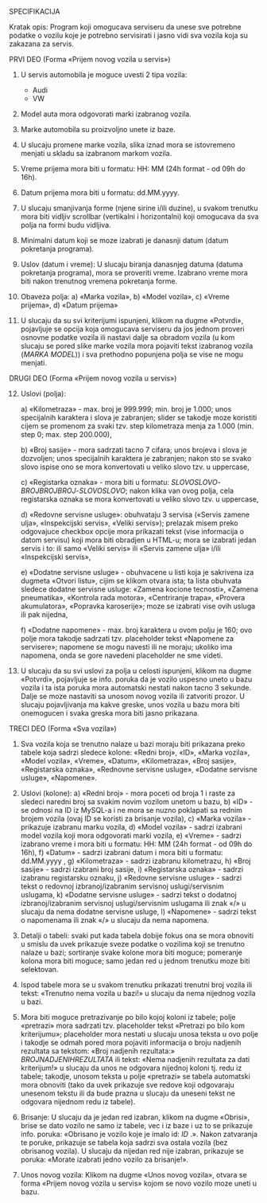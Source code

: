 SPECIFIKACIJA

Kratak opis:
	Program koji omogucava serviseru da unese sve potrebne podatke o vozilu koje 	je potrebno servisirati i jasno vidi sva vozila koja su zakazana za servis.


PRVI DEO (Forma «Prijem novog vozila u servis»)

1. U servis automobila je moguce uvesti 2 tipa vozila: 
	- Audi
	- VW

2. Model auta mora odgovorati marki izabranog vozila.

3. Marke automobila su proizvoljno unete iz baze.

4. U slucaju promene marke vozila, slika iznad mora se istovremeno menjati u skladu sa izabranom markom vozila.

5. Vreme prijema mora biti u formatu: HH: MM (24h format - od 09h do 16h).

6. Datum prijema mora biti u formatu: dd.MM.yyyy.

7. U slucaju smanjivanja forme (njene sirine i/ili duzine), u svakom trenutku mora biti vidljiv scrollbar (vertikalni i horizontalni) koji omogucava da sva polja na formi budu vidljiva.

8. Minimalni datum koji se moze izabrati je danasnji datum (datum pokretanja programa).

9. Uslov (datum i vreme): U slucaju biranja danasnjeg datuma (datuma pokretanja programa), mora se proveriti vreme. Izabrano vreme mora biti nakon trenutnog vremena pokretanja forme.

10. Obaveza polja: 
	a) «Marka vozila», 
	b) «Model vozila»,
	c) «Vreme prijema»,
	d) «Datum prijema»

11. U slucaju da su svi kriterijumi ispunjeni, klikom na dugme «Potvrdi», pojavljuje se opcija koja omogucava serviseru da jos jednom proveri osnovne podatke vozila ili nastavi dalje sa obradom vozila (u kom slucaju se pored slike marke vozila mora pojaviti tekst izabranog vozila ($MARKA$ $MODEL$)) i sva prethodno popunjena polja se vise ne mogu menjati.


DRUGI DEO (Forma «Prijem novog vozila u servis»)


12. Uslovi (polja):
	
 	a) «Kilometraza» - max. broj je 999.999; min. broj je 1.000; unos specijalnih 	karaktera i slova je zabranjen; 	slider se takodje moze koristiti cijem se promenom za svaki tzv. step kilometraza menja za 1.000 (min. step 0; 	    	    max. step 200.000),
	
   	b) «Broj sasije» - mora sadrzati tacno 7 cifara; unos brojeva i slova je dozvoljen; 	unos specijalnih karaktera 	   je zabranjen; nakon sto se svako slovo ispise ono se mora konvertovati u veliko slovo tzv. u uppercase,
	
	c) «Registarka oznaka» - mora biti u formatu:
	$SLOVOSLOVO$-$BROJBROJBROJ$-$SLOVOSLOVO$; nakon klika van ovog 	polja, cela registarska oznaka se mora konvertovati 	    u veliko slovo tzv. u uppercase,
	
 	d) «Redovne servisne usluge»: obuhvataju 3 servisa («Servis zamene ulja», 	«Inspekcijski servis», «Veliki 		servis»); prelazak misem preko odgovajuce 	checkbox opcije mora prikazati tekst (vise informacija o datom 		servisu) koji mora 	biti obradjen u HTML-u; mora se izabrati jedan servis i to: ili samo «Veliki 	servis» ili 	    «Servis zamene ulja» i/ili «Inspekcijski servis»,
	
 	e) «Dodatne servisne usluge» - obuhvacene u listi koja je sakrivena iza dugmeta 	«Otvori listu», cijim se 	klikom otvara ista; ta lista obuhvata sledece dodatne 	servisne usluge: «Zamena kocione tecnosti», «Zamena 	           pneumatika», «Kontrola 	rada 	motora», «Centriranje trapa», «Provera akumulatora», «Popravka 	karoserije»; moze 	se izabrati vise ovih usluga ili pak nijedna,
	
 	f) «Dodatne napomene» - max. broj karaktera u ovom polju je 160; ovo polje 	mora 	takodje sadrzati tzv. 		placeholder tekst «Napomene za servisere»; 	napomene se mogu navesti ili ne moraju; ukoliko ima napomena, onda 	   se gore navedeni placeholder ne sme videti.

13. U slucaju da su svi uslovi za polja u celosti ispunjeni, klikom na dugme «Potvrdi», pojavljuje se info. poruka da je vozilo uspesno uneto u bazu vozila i ta ista poruka mora automatski nestati nakon tacno 3 sekunde. Dalje se moze nastaviti sa unosom novog vozila ili zatvoriti prozor. U slucaju pojavljivanja ma kakve greske, unos vozila u bazu mora biti onemogucen i svaka greska mora biti jasno prikazana.

TRECI DEO (Forma «Sva vozila»)

1. Sva vozila koja se trenutno nalaze u bazi moraju biti prikazana preko tabele koja sadrzi sledece kolone: «Redni broj», «ID», «Marka vozila», «Model vozila», «Vreme», «Datum», «Kilometraza», «Broj sasije», «Registarska oznaka», «Rednovne servisne usluge», «Dodatne servisne usluge», «Napomene».

2. Uslovi (kolone):
	a) «Redni broj» - mora poceti od broja 1 i raste za sledeci naredni broj sa svakim 	novim vozilom unetom u bazu,
	b) «ID» - se odnosi na ID iz MySQL-a i ne mora se nuzno poklapati sa rednim 	brojem vozila (ovaj ID se koristi za brisanje vozila),
	c) «Marka vozila» - prikazuje izabranu marku vozila,
	d) «Model vozila» - sadrzi izabrani model vozila koji mora odgovorati marki 	vozila,
	e) «Vreme» - sadrzi izabrano vreme i mora biti u formatu: HH: MM (24h format - 	od 09h do 16h),
	f) «Datum» - sadrzi izabrani datum i mora biti u formatu: dd.MM.yyyy ,
	g) «Kilometraza» - sadrzi izabranu kilometrazu,
	h) «Broj sasije» - sadrzi izabrani broj sasije,
	i) «Registarska oznaka» - sadrzi izabranu registarsku oznaku,
	j) «Redovne servisne usluge» - sadrzi tekst o redovnoj izbranoj/izabranim 	servisnoj uslugi/servisnim uslugama,
	k) «Dodatne servisne usluge» - sadrzi tekst o dodatnoj izbranoj/izabranim 	servisnoj uslugi/servisnim uslugama ili znak «/» u slucaju da nema dodatne 	servisne usluge,
	l) «Napomene» - sadrzi tekst o napomenama ili znak «/» u slucaju da nema 	napomena.

3. Detalji o tabeli: svaki put kada tabela dobije fokus ona se mora obnoviti u smislu da uvek prikazuje sveze podatke o vozilima koji se trenutno nalaze u bazi; sortiranje svake kolone mora biti moguce; pomeranje kolona mora biti moguce; samo jedan red u jednom trenutku moze biti selektovan.

4. Ispod tabele mora se u svakom trenutku prikazati trenutni broj vozila ili tekst: «Trenutno nema vozila u bazi!» u slucaju da nema nijednog vozila u bazi.

5. Mora biti moguce pretrazivanje po bilo kojoj koloni iz tabele; polje «pretrazi» mora sadrzati tzv. placeholder tekst «Pretrazi po bilo kom kriterijumu»; placeholder mora nestati u slucaju unosa teksta u ovo polje i takodje se odmah pored mora pojaviti informacija o broju nadjenih rezultata sa tekstom: «Broj nadjenih rezultata:» $BROJNADJENIHREZULTATA$ ili tekst: «Nema nadjenih rezultata za dati kriterijum!» u slucaju da unos ne odgovara nijednoj koloni tj. redu iz tabele; takodje, unosom teksta u polje «pretrazi» se tabela automatski mora obnoviti (tako da uvek prikazuje sve redove koji odgovaraju unesenom tekstu ili da bude prazna u slucaju da uneseni tekst ne odgovara nijednom redu iz tabele).

6) Brisanje: U slucaju da je jedan red izabran, klikom na dugme «Obrisi», brise se dato vozilo ne samo iz tabele, vec i iz baze i uz to se prikazuje info. poruka: «Obrisano je vozilo koje je imalo id: $ID$ .». Nakon zatvaranja te poruke, prikazuje se tabela koja sadrzi sva ostala vozila (bez obrisanog vozila). U slucaju da nijedan red nije izabran, prikazuje se poruka: «Morate izabrati jedno vozilo za brisanje!».

7) Unos novog vozila: Klikom na dugme «Unos novog vozila», otvara se forma «Prijem novog vozila u servis» kojom se novo vozilo moze uneti u bazu.
